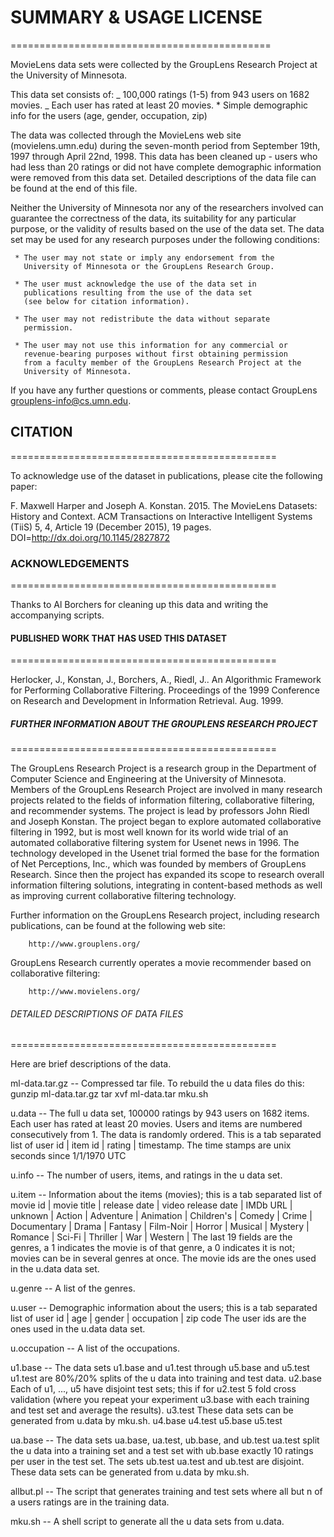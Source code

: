 # SUMMARY & USAGE LICENSE

=============================================

MovieLens data sets were collected by the GroupLens Research Project
at the University of Minnesota.

This data set consists of:
_ 100,000 ratings (1-5) from 943 users on 1682 movies.
_ Each user has rated at least 20 movies. \* Simple demographic info for the users (age, gender, occupation, zip)

The data was collected through the MovieLens web site
(movielens.umn.edu) during the seven-month period from September 19th,
1997 through April 22nd, 1998. This data has been cleaned up - users
who had less than 20 ratings or did not have complete demographic
information were removed from this data set. Detailed descriptions of
the data file can be found at the end of this file.

Neither the University of Minnesota nor any of the researchers
involved can guarantee the correctness of the data, its suitability
for any particular purpose, or the validity of results based on the
use of the data set. The data set may be used for any research
purposes under the following conditions:

     * The user may not state or imply any endorsement from the
       University of Minnesota or the GroupLens Research Group.

     * The user must acknowledge the use of the data set in
       publications resulting from the use of the data set
       (see below for citation information).

     * The user may not redistribute the data without separate
       permission.

     * The user may not use this information for any commercial or
       revenue-bearing purposes without first obtaining permission
       from a faculty member of the GroupLens Research Project at the
       University of Minnesota.

If you have any further questions or comments, please contact GroupLens
<grouplens-info@cs.umn.edu>.

## CITATION

==============================================

To acknowledge use of the dataset in publications, please cite the
following paper:

F. Maxwell Harper and Joseph A. Konstan. 2015. The MovieLens Datasets:
History and Context. ACM Transactions on Interactive Intelligent
Systems (TiiS) 5, 4, Article 19 (December 2015), 19 pages.
DOI=http://dx.doi.org/10.1145/2827872

### ACKNOWLEDGEMENTS

==============================================

Thanks to Al Borchers for cleaning up this data and writing the
accompanying scripts.

#### PUBLISHED WORK THAT HAS USED THIS DATASET

==============================================

Herlocker, J., Konstan, J., Borchers, A., Riedl, J.. An Algorithmic
Framework for Performing Collaborative Filtering. Proceedings of the
1999 Conference on Research and Development in Information
Retrieval. Aug. 1999.

##### FURTHER INFORMATION ABOUT THE GROUPLENS RESEARCH PROJECT

==============================================

The GroupLens Research Project is a research group in the Department
of Computer Science and Engineering at the University of Minnesota.
Members of the GroupLens Research Project are involved in many
research projects related to the fields of information filtering,
collaborative filtering, and recommender systems. The project is lead
by professors John Riedl and Joseph Konstan. The project began to
explore automated collaborative filtering in 1992, but is most well
known for its world wide trial of an automated collaborative filtering
system for Usenet news in 1996. The technology developed in the
Usenet trial formed the base for the formation of Net Perceptions,
Inc., which was founded by members of GroupLens Research. Since then
the project has expanded its scope to research overall information
filtering solutions, integrating in content-based methods as well as
improving current collaborative filtering technology.

Further information on the GroupLens Research project, including
research publications, can be found at the following web site:

        http://www.grouplens.org/

GroupLens Research currently operates a movie recommender based on
collaborative filtering:

        http://www.movielens.org/

###### DETAILED DESCRIPTIONS OF DATA FILES

==============================================

Here are brief descriptions of the data.

ml-data.tar.gz -- Compressed tar file. To rebuild the u data files do this:
gunzip ml-data.tar.gz
tar xvf ml-data.tar
mku.sh

u.data -- The full u data set, 100000 ratings by 943 users on 1682 items.
Each user has rated at least 20 movies. Users and items are
numbered consecutively from 1. The data is randomly
ordered. This is a tab separated list of
user id | item id | rating | timestamp.
The time stamps are unix seconds since 1/1/1970 UTC

u.info -- The number of users, items, and ratings in the u data set.

u.item -- Information about the items (movies); this is a tab separated
list of
movie id | movie title | release date | video release date |
IMDb URL | unknown | Action | Adventure | Animation |
Children's | Comedy | Crime | Documentary | Drama | Fantasy |
Film-Noir | Horror | Musical | Mystery | Romance | Sci-Fi |
Thriller | War | Western |
The last 19 fields are the genres, a 1 indicates the movie
is of that genre, a 0 indicates it is not; movies can be in
several genres at once.
The movie ids are the ones used in the u.data data set.

u.genre -- A list of the genres.

u.user -- Demographic information about the users; this is a tab
separated list of
user id | age | gender | occupation | zip code
The user ids are the ones used in the u.data data set.

u.occupation -- A list of the occupations.

u1.base -- The data sets u1.base and u1.test through u5.base and u5.test
u1.test are 80%/20% splits of the u data into training and test data.
u2.base Each of u1, ..., u5 have disjoint test sets; this if for
u2.test 5 fold cross validation (where you repeat your experiment
u3.base with each training and test set and average the results).
u3.test These data sets can be generated from u.data by mku.sh.
u4.base
u4.test
u5.base
u5.test

ua.base -- The data sets ua.base, ua.test, ub.base, and ub.test
ua.test split the u data into a training set and a test set with
ub.base exactly 10 ratings per user in the test set. The sets
ub.test ua.test and ub.test are disjoint. These data sets can
be generated from u.data by mku.sh.

allbut.pl -- The script that generates training and test sets where
all but n of a users ratings are in the training data.

mku.sh -- A shell script to generate all the u data sets from u.data.
